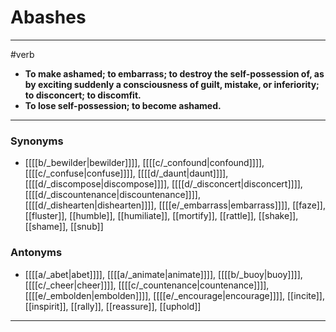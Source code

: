 # Abashes
---
#verb
- **To make ashamed; to embarrass; to destroy the self-possession of, as by exciting suddenly a consciousness of guilt, mistake, or inferiority; to disconcert; to discomfit.**
- **To lose self-possession; to become ashamed.**
---
### Synonyms
- [[[[b/_bewilder|bewilder]]]], [[[[c/_confound|confound]]]], [[[[c/_confuse|confuse]]]], [[[[d/_daunt|daunt]]]], [[[[d/_discompose|discompose]]]], [[[[d/_disconcert|disconcert]]]], [[[[d/_discountenance|discountenance]]]], [[[[d/_dishearten|dishearten]]]], [[[[e/_embarrass|embarrass]]]], [[faze]], [[fluster]], [[humble]], [[humiliate]], [[mortify]], [[rattle]], [[shake]], [[shame]], [[snub]]
### Antonyms
- [[[[a/_abet|abet]]]], [[[[a/_animate|animate]]]], [[[[b/_buoy|buoy]]]], [[[[c/_cheer|cheer]]]], [[[[c/_countenance|countenance]]]], [[[[e/_embolden|embolden]]]], [[[[e/_encourage|encourage]]]], [[incite]], [[inspirit]], [[rally]], [[reassure]], [[uphold]]
---
